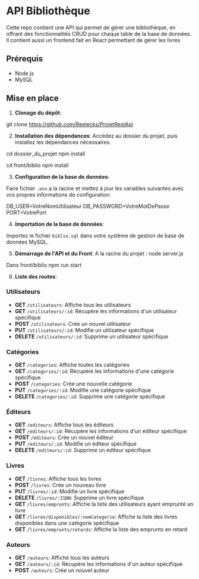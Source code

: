 # API Bibliothèque

Cette repo contient une API  qui permet de gérer une bibliothèque, en offrant des fonctionnalités CRUD pour chaque table de la base de données. Il contient aussi un frontend fait en React permettant de gérer les livres 

## Prérequis

- Node.js
- MySQL

## Mise en place

1. **Clonage du dépôt**:

git clone https://github.com/Reelecks/ProjetRestApi


2. **Installation des dépendances**:
Accédez au dossier du projet, puis installez les dépendances nécessaires.

cd dossier_du_projet
npm install

cd front/biblio
npm install


3. **Configuration de la base de données**:

Faire fichier `.env` a la racine et mettez à jour les variables suivantes avec vos propres informations de configuration:

DB_USER=VotreNomUtilisateur
DB_PASSWORD=VotreMotDePasse
PORT=VotrePort



4. **Importation de la base de données**:

Importez le fichier `biblio.sql` dans votre système de gestion de base de données MySQL.

5. **Démarrage de l'API et du Front**:
A la racine du projet : 
node server.js

Dans front/biblio 
npm run start


6. **Liste des routes**:

### Utilisateurs
- **GET** `/utilisateurs`: Affiche tous les utilisateurs
- **GET** `/utilisateurs/:id`: Récupère les informations d'un utilisateur spécifique
- **POST** `/utilisateurs`: Crée un nouvel utilisateur
- **PUT** `/utilisateurs/:id`: Modifie un utilisateur spécifique
- **DELETE** `/utilisateurs/:id`: Supprime un utilisateur spécifique

### Catégories
- **GET** `/categories`: Affiche toutes les catégories
- **GET** `/categories/:id`: Récupère les informations d'une catégorie spécifique
- **POST** `/categories`: Crée une nouvelle catégorie
- **PUT** `/categories/:id`: Modifie une catégorie spécifique
- **DELETE** `/categories/:id`: Supprime une catégorie spécifique

### Éditeurs
- **GET** `/editeurs`: Affiche tous les éditeurs
- **GET** `/editeurs/:id`: Récupère les informations d'un éditeur spécifique
- **POST** `/editeurs`: Crée un nouvel éditeur
- **PUT** `/editeurs/:id`: Modifie un éditeur spécifique
- **DELETE** `/editeurs/:id`: Supprime un éditeur spécifique

### Livres
- **GET** `/livres`: Affiche tous les livres
- **POST** `/livres`: Crée un nouveau livre
- **PUT** `/livres/:id`: Modifie un livre spécifique
- **DELETE** `/livres/:ISBN`: Supprime un livre spécifique
- **GET** `/livres/emprunts`: Affiche la liste des utilisateurs ayant emprunté un livre
- **GET** `/livres/disponibles/:nomCategorie`: Affiche la liste des livres disponibles dans une catégorie spécifique
- **GET** `/livres/emprunts/retards`: Affiche la liste des emprunts en retard

### Auteurs
- **GET** `/auteurs`: Affiche tous les auteurs
- **GET** `/auteurs/:id`: Récupère les informations d'un auteur spécifique
- **POST** `/auteurs`: Crée un nouvel auteur
